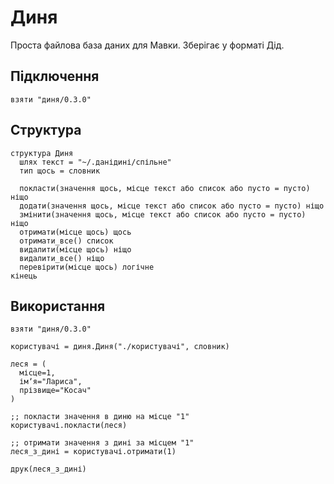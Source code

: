 # Диня

Проста файлова база даних для Мавки. Зберігає у форматі Дід.

## Підключення

```мавка
взяти "диня/0.3.0"
```

## Структура

```мавка
структура Диня
  шлях текст = "~/.данідині/спільне"
  тип щось = словник

  покласти(значення щось, місце текст або список або пусто = пусто) ніщо
  додати(значення щось, місце текст або список або пусто = пусто) ніщо
  змінити(значення щось, місце текст або список або пусто = пусто) ніщо
  отримати(місце щось) щось
  отримати_все() список
  видалити(місце щось) ніщо
  видалити_все() ніщо
  перевірити(місце щось) логічне
кінець
```

## Використання

```мавка
взяти "диня/0.3.0"

користувачі = диня.Диня("./користувачі", словник)

леся = (
  місце=1,
  імʼя="Лариса",
  прізвище="Косач"
)

;; покласти значення в диню на місце "1"
користувачі.покласти(леся)

;; отримати значення з дині за місцем "1"
леся_з_дині = користувачі.отримати(1)

друк(леся_з_дині)
```
